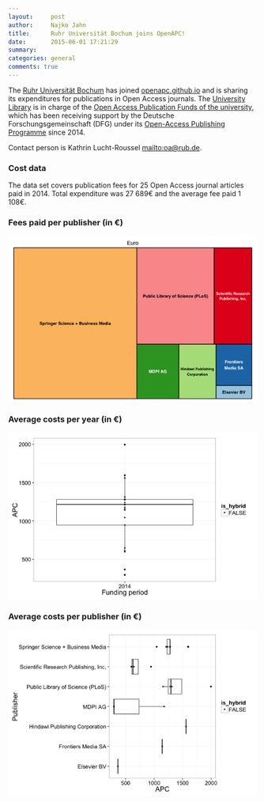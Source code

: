 ```yaml
---
layout:     post
author:		Najko Jahn
title:      Ruhr Universität Bochum joins OpenAPC!
date:       2015-06-01 17:21:29
summary:    
categories: general
comments: true
---
```





The [Ruhr Universität Bochum](http://www.ruhr-uni-bochum.de/index_en.htm) has joined [openapc.github.io](https://openapc.github.io) and is sharing its expenditures for publications in Open Access journals. The [University Library](http://www.ub.ruhr-uni-bochum.de/index.html.en) is in charge of the [Open Access Publication Funds of the university](http://www.ruhr-uni-bochum.de/oa/), which has been receiving support by the Deutsche Forschungsgemeinschaft (DFG) under its [Open-Access Publishing Programme](http://www.dfg.de/en/research_funding/programmes/infrastructure/lis/funding_opportunities/open_access/) since 2014.


Contact person is Kathrin Lucht-Roussel <mailto:oa@rub.de>.

### Cost data



The data set covers publication fees for 25 Open Access journal articles paid in 2014. Total expenditure was 27 689€ and the average fee paid 1 108€.

### Fees paid per publisher (in €)

![plot of chunk tree_rub](/figure/tree_rub-1.png) 

###  Average costs per year (in €)

![plot of chunk box_rub_year](/figure/box_rub_year-1.png) 

###  Average costs per publisher (in €)

![plot of chunk box_rub_publisher](/figure/box_rub_publisher-1.png) 
